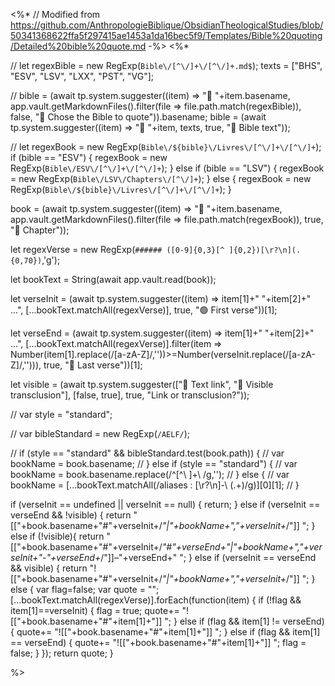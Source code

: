 <%* // Modified from https://github.com/AnthropologieBiblique/ObsidianTheologicalStudies/blob/50341368622ffa5f297415ae1453a1da16bec5f9/Templates/Bible%20quoting/Detailed%20bible%20quote.md -%>
<%* 

//	let regexBible = new RegExp(`Bible\/[^\/]+\/[^\/]+.md$`);
texts = ["BHS", "ESV", "LSV", "LXX", "PST", "VG"];

//	bible = (await tp.system.suggester((item) => "📖 "+item.basename, app.vault.getMarkdownFiles().filter(file => file.path.match(regexBible)), false, "📖 Chose the Bible to quote")).basename;
bible = (await tp.system.suggester((item) => "📖 "+item, texts, true, "📖 Bible text"));

// let regexBook = new RegExp(`Bible\/${bible}\/Livres\/[^\/]+\/[^\/]+`);
if (bible == "ESV") {
	regexBook = new RegExp(`Bible\/ESV\/[^\/]+\/[^\/]+`);
} else if (bible == "LSV") {
	regexBook = new RegExp(`Bible\/LSV\/Chapters\/[^\/]+`);
} else {
	regexBook = new RegExp(`Bible\/${bible}\/Livres\/[^\/]+\/[^\/]+`);
}

book = (await tp.system.suggester((item) => "📜 "+item.basename, app.vault.getMarkdownFiles().filter(file => file.path.match(regexBook)), true, "📜 Chapter"));

let regexVerse = new RegExp(`###### ([0-9]{0,3}[^ ]{0,2})[\r?\n](.{0,70})`,'g');

let bookText = String(await app.vault.read(book));

let verseInit = (await tp.system.suggester((item) => item[1]+"		"+item[2]+" ...", [...bookText.matchAll(regexVerse)], true, "🟢 First verse"))[1];

let verseEnd = (await tp.system.suggester((item) => item[1]+"		"+item[2]+" ...", [...bookText.matchAll(regexVerse)].filter(item => Number(item[1].replace(/[a-zA-Z]/,''))>=Number(verseInit.replace(/[a-zA-Z]/,''))), true, "🛑 Last verse"))[1];

let visible = (await tp.system.suggester(["🔗 Text link", "📃 Visible transclusion"], [false, true], true, "Link or transclusion?"));

//	var style = "standard";

//	var bibleStandard = new RegExp(`/AELF/`);

//	if (style == "standard" && bibleStandard.test(book.path)) {
//		var bookName = book.basename;
//	} else if (style == "standard") {
//		var bookName = book.basename.replace(/^[^\ ]+\ /g,'');
//	} else {
//		var bookName = [...bookText.matchAll(/aliases : [\r?\n]-\ (.+)/g)][0][1];
//	}

if (verseInit == undefined || verseInit == null) {
	return;
} else if (verseInit == verseEnd && !visible) {
	return "[["+book.basename+"#"+verseInit+/*"|"+bookName+","+verseInit+*/"]] ";
} else if (!visible){
	return "[["+book.basename+"#"+verseInit+/*"#"+verseEnd+"|"+bookName+","+verseInit+"-"+verseEnd+*/"]]–"+verseEnd+" ";
} else if (verseInit == verseEnd && visible) {
	return "![["+book.basename+"#"+verseInit+/*"|"+bookName+","+verseInit+*/"]] ";
} else {
	var flag=false;
	var quote = "";
	[...bookText.matchAll(regexVerse)].forEach(function(item) {
		if (!flag && item[1]==verseInit) {
			flag = true;
			quote+= "![["+book.basename+"#"+item[1]+"]] ";
		} else if (flag && item[1] != verseEnd) {
			quote+= "![["+book.basename+"#"+item[1]+"]] ";
		} else if (flag && item[1] == verseEnd) {
			quote+= "![["+book.basename+"#"+item[1]+"]] ";
			flag = false;
		}
	});
	return quote;
}

%>
